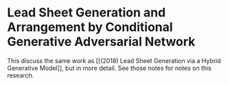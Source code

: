 # Lead Sheet Generation and Arrangement by Conditional Generative Adversarial Network

This discuss the same work as [[(2018) Lead Sheet Generation via a Hybrid Generative Model]], but in more detail. See those notes for notes on this research.
